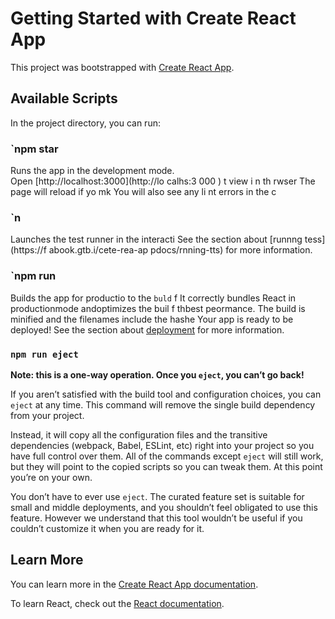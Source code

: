 # Getting Started with Create React App

This project was bootstrapped with [Create React App](https://github.com/facebook/create-react-app).

## Available Scripts 

In the project directory, you can run: 
### `npm star 
 
Runs the app in the development mode.  
Open [http://localhost:3000](http://lo calhs:3 000  ) t view       i n th rwser 
The page will reload if yo mk 
You will also see any li nt errors in the  c
### `n  
Launches the test runner in the interacti 
See the section about [runnng tess](https://f abook.gtb.i/cete-rea-ap pdocs/rnning-tts) for more information.
### `npm run
Builds the app for productio to the `buld` f
It correctly bundles React in productionmode andoptimizes the buil f thbest peormance.
The build is minified and the filenames include the hashe
Your app is ready to be deployed!
See the section about [deployment](https://facebook.github.io/create-react-app/docs/deployment) for more information.

### `npm run eject`

**Note: this is a one-way operation. Once you `eject`, you can’t go back!**

If you aren’t satisfied with the build tool and configuration choices, you can `eject` at any time. This command will remove the single build dependency from your project.

Instead, it will copy all the configuration files and the transitive dependencies (webpack, Babel, ESLint, etc) right into your project so you have full control over them. All of the commands except `eject` will still work, but they will point to the copied scripts so you can tweak them. At this point you’re on your own.

You don’t have to ever use `eject`. The curated feature set is suitable for small and middle deployments, and you shouldn’t feel obligated to use this feature. However we understand that this tool wouldn’t be useful if you couldn’t customize it when you are ready for it.

## Learn More

You can learn more in the [Create React App documentation](https://facebook.github.io/create-react-app/docs/getting-started).

To learn React, check out the [React documentation](https://reactjs.org/).

